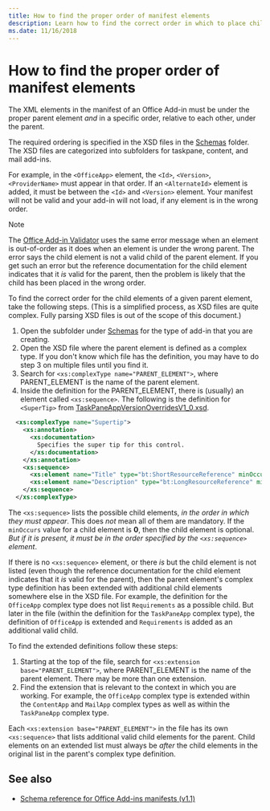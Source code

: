 ```yaml
---
title: How to find the proper order of manifest elements
description: Learn how to find the correct order in which to place child elements in a parent element.
ms.date: 11/16/2018
---
```


# How to find the proper order of manifest elements

The XML elements in the manifest of an Office Add-in must be under the proper parent element *and* in a specific order, relative to each other, under the parent.

The required ordering is specified in the XSD files in the [Schemas](https://github.com/OfficeDev/office-js-docs-pr/tree/master/docs/overview/schemas) folder. The XSD files are categorized into subfolders for taskpane, content, and mail add-ins.

For example, in the `<OfficeApp>` element, the `<Id>`, `<Version>`, `<ProviderName>` must appear in that order. If an `<AlternateId>` element is added, it must be between the `<Id>` and `<Version>` element. Your manifest will not be valid and your add-in will not load, if any element is in the wrong order.

> [!NOTE]
> The [Office Add-in Validator](/office/dev/add-ins/testing/troubleshoot-manifest#validate-your-manifest-with-the-office-add-in-validator) uses the same error message when an element is out-of-order as it does when an element is under the wrong parent. The error says the child element is not a valid child of the parent element. If you get such an error but the reference documentation for the child element indicates that it *is* valid for the parent, then the problem is likely that the child has been placed in the wrong order.

To find the correct order for the child elements of a given parent element, take the following steps. (This is a simplified process, as XSD files are quite complex. Fully parsing XSD files is out of the scope of this document.)

1. Open the subfolder under [Schemas](https://github.com/OfficeDev/office-js-docs-pr/tree/master/docs/overview/schemas) for the type of add-in that you are creating. 
2. Open the XSD file where the parent element is defined as a complex type. If you don't know which file has the definition, you may have to do step 3 on multiple files until you find it.
3. Search for `<xs:complexType name="PARENT_ELEMENT">`, where PARENT_ELEMENT is the name of the parent element.
4. Inside the definition for the PARENT_ELEMENT, there is (usually) an element called `<xs:sequence>`. The following is the definition for `<SuperTip>` from [TaskPaneAppVersionOverridesV1_0.xsd](https://raw.githubusercontent.com/OfficeDev/office-js-docs-pr/master/docs/overview/schemas/taskpane/TaskPaneAppVersionOverridesV1_0.xsd).

```xml
  <xs:complexType name="Supertip">
    <xs:annotation>
      <xs:documentation>
        Specifies the super tip for this control.
      </xs:documentation>
    </xs:annotation>
    <xs:sequence>
      <xs:element name="Title" type="bt:ShortResourceReference" minOccurs="1" maxOccurs="1" />
      <xs:element name="Description" type="bt:LongResourceReference" minOccurs="1" maxOccurs="1" />
    </xs:sequence>
  </xs:complexType>
```

The `<xs:sequence>` lists the possible child elements, *in the order in which they must appear*. This does *not* mean all of them are mandatory. If the `minOccurs` value for a child element is **0**, then the child element is optional. *But if it is present, it must be in the order specified by the `<xs:sequence>` element*.

If there is no `<xs:sequence>` element, or there *is* but the child element is not listed (even though the reference documentation for the child element indicates that it *is* valid for the parent), then the parent element's complex type definition has been extended with additional child elements somewhere else in the XSD file. For example, the definition for the `OfficeApp` complex type does not list `Requirements` as a possible child. But later in the file (within the definition for the `TaskPaneApp` complex type), the definition of `OfficeApp` is extended and `Requirements` is added as an additional valid child.

To find the extended definitions follow these steps:

1. Starting at the top of the file, search for `<xs:extension base="PARENT_ELEMENT">`, where PARENT_ELEMENT is the name of the parent element. There may be more than one extension.
2. Find the extension that is relevant to the context in which you are working. For example, the `OfficeApp` complex type is extended within the `ContentApp` and `MailApp` complex types as well as within the `TaskPaneApp` complex type.

Each `<xs:extension base="PARENT_ELEMENT">` in the file has its own `<xs:sequence>` that lists additional valid child elements for the parent. Child elements on an extended list must always be *after* the child elements in the original list in the parent's complex type definition.

## See also

- [Schema reference for Office Add-ins manifests (v1.1)](../develop/add-in-manifests.md)
